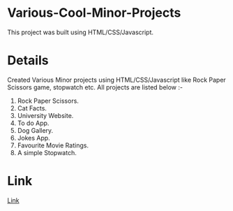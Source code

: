 # Various-Cool-Minor-Projects
This project was built using HTML/CSS/Javascript.

# Details
Created Various Minor projects using HTML/CSS/Javascript like Rock Paper Scissors game, stopwatch etc. All projects are listed below :-
1. Rock Paper Scissors.
2. Cat Facts.
3. University Website.
4. To do App.
5. Dog Gallery.
6. Jokes App.
7. Favourite Movie Ratings.
7. A simple Stopwatch.

# Link
<a href="https://yash5chandrakar.github.io/Various-Cool-Minor-Projects/">Link</a>
